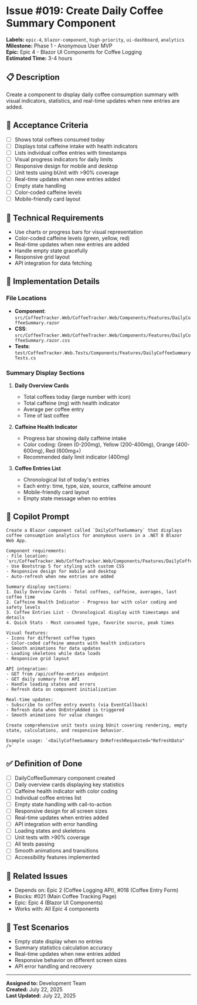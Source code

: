 # Issue #019: Create Daily Coffee Summary Component

**Labels:** `epic-4`, `blazor-component`, `high-priority`, `ui-dashboard`, `analytics`  
**Milestone:** Phase 1 - Anonymous User MVP  
**Epic:** Epic 4 - Blazor UI Components for Coffee Logging  
**Estimated Time:** 3-4 hours  

## 📋 Description

Create a component to display daily coffee consumption summary with visual indicators, statistics, and real-time updates when new entries are added.

## 🎯 Acceptance Criteria

- [ ] Shows total coffees consumed today
- [ ] Displays total caffeine intake with health indicators
- [ ] Lists individual coffee entries with timestamps
- [ ] Visual progress indicators for daily limits
- [ ] Responsive design for mobile and desktop
- [ ] Unit tests using bUnit with >90% coverage
- [ ] Real-time updates when new entries added
- [ ] Empty state handling
- [ ] Color-coded caffeine levels
- [ ] Mobile-friendly card layout

## 🔧 Technical Requirements

- Use charts or progress bars for visual representation
- Color-coded caffeine levels (green, yellow, red)
- Real-time updates when new entries are added
- Handle empty state gracefully
- Responsive grid layout
- API integration for data fetching

## 📝 Implementation Details

### File Locations
- **Component**: `src/CoffeeTracker.Web/CoffeeTracker.Web/Components/Features/DailyCoffeeSummary.razor`
- **CSS**: `src/CoffeeTracker.Web/CoffeeTracker.Web/Components/Features/DailyCoffeeSummary.razor.css`
- **Tests**: `test/CoffeeTracker.Web.Tests/Components/Features/DailyCoffeeSummaryTests.cs`

### Summary Display Sections
1. **Daily Overview Cards**
   - Total coffees today (large number with icon)
   - Total caffeine (mg) with health indicator
   - Average per coffee entry
   - Time of last coffee

2. **Caffeine Health Indicator**
   - Progress bar showing daily caffeine intake
   - Color coding: Green (0-200mg), Yellow (200-400mg), Orange (400-600mg), Red (600mg+)
   - Recommended daily limit indicator (400mg)

3. **Coffee Entries List**
   - Chronological list of today's entries
   - Each entry: time, type, size, source, caffeine amount
   - Mobile-friendly card layout
   - Empty state message when no entries

## 🤖 Copilot Prompt

```
Create a Blazor component called `DailyCoffeeSummary` that displays coffee consumption analytics for anonymous users in a .NET 8 Blazor Web App.

Component requirements:
- File location: `src/CoffeeTracker.Web/CoffeeTracker.Web/Components/Features/DailyCoffeeSummary.razor`
- Use Bootstrap 5 for styling with custom CSS
- Responsive design for mobile and desktop
- Auto-refresh when new entries are added

Summary display sections:
1. Daily Overview Cards - Total coffees, caffeine, averages, last coffee time
2. Caffeine Health Indicator - Progress bar with color coding and safety levels
3. Coffee Entries List - Chronological display with timestamps and details
4. Quick Stats - Most consumed type, favorite source, peak times

Visual features:
- Icons for different coffee types
- Color-coded caffeine amounts with health indicators
- Smooth animations for data updates
- Loading skeletons while data loads
- Responsive grid layout

API integration:
- GET from /api/coffee-entries endpoint
- GET daily summary from API
- Handle loading states and errors
- Refresh data on component initialization

Real-time updates:
- Subscribe to coffee entry events (via EventCallback)
- Refresh data when OnEntryAdded is triggered
- Smooth animations for value changes

Create comprehensive unit tests using bUnit covering rendering, empty state, calculations, and responsive behavior.

Example usage: `<DailyCoffeeSummary OnRefreshRequested="RefreshData" />`
```

## ✅ Definition of Done

- [ ] DailyCoffeeSummary component created
- [ ] Daily overview cards displaying key statistics
- [ ] Caffeine health indicator with color coding
- [ ] Individual coffee entries list
- [ ] Empty state handling with call-to-action
- [ ] Responsive design for all screen sizes
- [ ] Real-time updates when entries added
- [ ] API integration with error handling
- [ ] Loading states and skeletons
- [ ] Unit tests with >90% coverage
- [ ] All tests passing
- [ ] Smooth animations and transitions
- [ ] Accessibility features implemented

## 🔗 Related Issues

- Depends on: Epic 2 (Coffee Logging API), #018 (Coffee Entry Form)
- Blocks: #021 (Main Coffee Tracking Page)
- Epic: Epic 4 (Blazor UI Components)
- Works with: All Epic 4 components

## 🧪 Test Scenarios

- Empty state display when no entries
- Summary statistics calculation accuracy
- Real-time updates when new entries added
- Responsive behavior on different screen sizes
- API error handling and recovery

---

**Assigned to:** Development Team  
**Created:** July 22, 2025  
**Last Updated:** July 22, 2025
